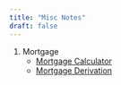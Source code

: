 ```yaml
---
title: "Misc Notes"
draft: false
---
```


1. Mortgage
   - [Mortgage Calculator](/xxsite/d_misc/mortgage.html)
   - [Mortgage Derivation](/xxsite/d_misc/mortgage_derivation)

